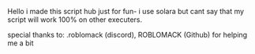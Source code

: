 Hello i made this script hub just for fun- i use solara but cant say that my script will work 100% on other executers.

special thanks to: .roblomack (discord), ROBLOMACK (Github) for helping me a bit


